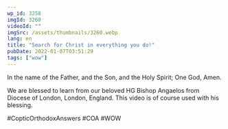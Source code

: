 ```yaml
---
wp_id: 3258
imgId: 3260
videoId: ""
imgSrc: /assets/thumbnails/3260.webp
lang: en
title: "Search for Christ in everything you do!"
pubDate: 2022-01-07T03:51:29
tags: ["wow"]
---
```


<!-- page: 6 -->

<p>In the name of the Father, and the Son, and the Holy Spirit; One God, Amen.</p>
<p>We are blessed to learn from our beloved HG Bishop Angaelos from Diocese of London, London, England. This video is of course used with his blessing.</p>
<p>#CopticOrthodoxAnswers​ #COA​ #WOW​</p>
